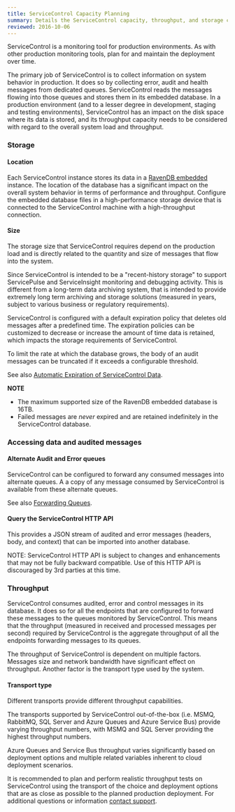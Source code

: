 ```yaml
---
title: ServiceControl Capacity Planning
summary: Details the ServiceControl capacity, throughput, and storage considerations to plan and support production environments
reviewed: 2016-10-06
---
```


ServiceControl is a monitoring tool for production environments. As with other production monitoring tools, plan for and maintain the deployment over time.

The primary job of ServiceControl is to collect information on system behavior in production. It does so by collecting error, audit and health messages from dedicated queues. ServiceControl reads the messages flowing into those queues and stores them in its embedded database. In a production environment (and to a lesser degree in development, staging and testing environments), ServiceControl has an impact on the disk space where its data is stored, and its throughput capacity needs to be considered with regard to the overall system load and throughput.


### Storage


#### Location

Each ServiceControl instance stores its data in a [RavenDB embedded](https://ravendb.net/docs/search/3.0/csharp?searchTerm=RavenDB%20embedded) instance. The location of the database has a significant impact on the overall system behavior in terms of performance and throughput. Configure the embedded database files in a high-performance storage device that is connected to the ServiceControl machine with a high-throughput connection.


#### Size

The storage size that ServiceControl requires depend on the production load and is directly related to the quantity and size of messages that flow into the system.

Since ServiceControl is intended to be a "recent-history storage" to support ServicePulse and ServiceInsight monitoring and debugging activity. This is different from a long-term data archiving system, that is intended to provide extremely long term archiving and storage solutions (measured in years, subject to various business or regulatory requirements).

ServiceControl is configured with a default expiration policy that deletes old messages after a predefined time. The expiration policies can be customized to decrease or increase the amount of time data is retained, which impacts the storage requirements of ServiceControl.

To limit the rate at which the database grows, the body of an audit messages can be truncated if it exceeds a configurable threshold.

See also [Automatic Expiration of ServiceControl Data](how-purge-expired-data.md).


**NOTE**

 * The maximum supported size of the RavenDB embedded database is 16TB.
 * Failed messages are *never* expired and are retained indefinitely in the ServiceControl database.


### Accessing data and audited messages


#### Alternate Audit and Error queues

ServiceControl can be configured to forward any consumed messages into alternate queues. A a copy of any message consumed by ServiceControl is available from these alternate queues.

See also [Forwarding Queues](errorlog-auditlog-behavior.md).


#### Query the ServiceControl HTTP API

This provides a JSON stream of audited and error messages (headers, body, and context) that can be imported into another database.

NOTE: ServiceControl HTTP API is subject to changes and enhancements that may not be fully backward compatible. Use of this HTTP API is discouraged by 3rd parties at this time.


### Throughput

ServiceControl consumes audited, error and control messages in its database. It does so for all the endpoints that are configured to forward these messages to the queues monitored by ServiceControl. This means that the throughput (measured in received and processed messages per second) required by ServiceControl is the aggregate throughput of all the endpoints forwarding messages to its queues.

The throughput of ServiceControl is dependent on multiple factors. Messages size and network bandwidth have significant effect on throughput. Another factor is the transport type used by the system.


#### Transport type

Different transports provide different throughput capabilities.

The transports supported by ServiceControl out-of-the-box (i.e. MSMQ, RabbitMQ, SQL Server and Azure Queues and Azure Service Bus) provide varying throughput numbers, with MSMQ and SQL Server providing the highest throughput numbers.

Azure Queues and Service Bus throughput varies significantly based on deployment options and multiple related variables inherent to cloud deployment scenarios.

It is recommended to plan and perform realistic throughput tests on ServiceControl using the transport of the choice and deployment options that are as close as possible to the planned production deployment. For additional questions or information [contact support](https://particular.net/contactus).
